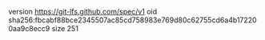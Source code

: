 version https://git-lfs.github.com/spec/v1
oid sha256:fbcabf88bce2345507ac85cd758983e769d80c62755cd6a4b172200aa9c8ecc9
size 251
